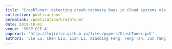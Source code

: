 ```yaml
---
title: "CrashTuner: detecting crash-recovery bugs in cloud systems via meta-info analysis"
collection: publications
permalink: /publication/CrashTuner
date: 2019-10-01
venue: 'SOSP CCF-A'
paperurl: 'http://lujiefsi.github.io/files/papers/CrashTuner.pdf'
authors: 'Jie Lu, Chen Liu, Lian Li, Xiaobing Feng, Feng Tan, Jun Yang, Liang You'
---
```

